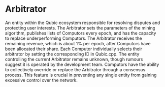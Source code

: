 # Arbitrator
An entity within the Qubic ecosystem responsible for resolving disputes and protecting user interests. The Arbitrator sets the parameters of the mining algorithm, publishes lists of Computors every epoch, and has the capacity to replace underperforming Computors. The Arbitrator receives the remaining revenue, which is about 1% per epoch, after Computors have been allocated their share. Each Computor individually selects their arbitrator by setting the corresponding ID in Qubic.cpp. The entity controlling the current Arbitrator remains unknown, though rumours suggest it is operated by the development team. Computors have the ability to collectively override or replace the Arbitrator through a consensus process. This feature is crucial in preventing any single entity from gaining excessive control over the network.
